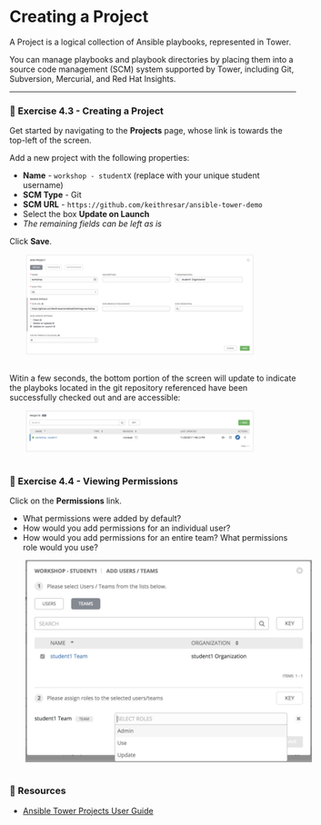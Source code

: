 # Creating a Project

A Project is a logical collection of Ansible playbooks, represented in Tower.

You can manage playbooks and playbook directories by placing them into a source code management 
(SCM) system supported by Tower, including Git, Subversion, Mercurial, and Red Hat Insights. 

<hr>

### 💪  Exercise 4.3 - Creating a Project

Get started by navigating to the **Projects** page, whose link is towards the top-left of the screen.

Add a new project with the following properties:

 - **Name** - `workshop - studentX` (replace with your unique student username)
 - **SCM Type** - Git
 - **SCM URL** - `https://github.com/keithresar/ansible-tower-demo`
 - Select the box **Update on Launch**
 - *The remaining fields can be left as is*

Click **Save**.

<img src="/images/tower_project.png" style="margin-left:2em; max-width: 80%; margin-bottom:1em;">

Witin a few seconds, the bottom portion of the screen will update to indicate the playboks located in
the git repository referenced have been successfully checked out and are accessible:

<img src="/images/tower_project_list.png" style="margin-left:2em; max-width: 80%; margin-bottom:1em;">


### 💪  Exercise 4.4 - Viewing Permissions

Click on the **Permissions** link.

 - What permissions were added by default?
 - How would you add permissions for an individual user?  
 - How would you add permissions for an entire team?  What permissions role would you use?

<img src="/images/tower_project_permissions.png" style="margin-left:2em; width: 600px; margin-bottom:1em;">


### 📗 Resources

 - [Ansible Tower Projects User Guide](http://docs.ansible.com/ansible-tower/latest/html/userguide/projects.html)

